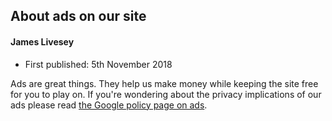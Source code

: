 ## About ads on our site
#### James Livesey
* First published: 5th November 2018

Ads are great things. They help us make money while keeping the site free for you to play on. If you're wondering about the privacy implications of our ads please read [the Google policy page on ads](https://policies.google.com/technologies/partner-sites).